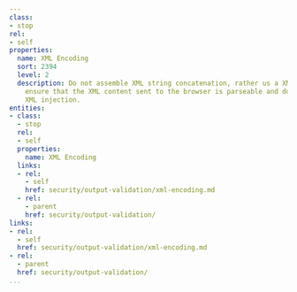 ```yaml
---
class:
- stop
rel:
- self
properties:
  name: XML Encoding
  sort: 2394
  level: 2
  description: Do not assemble XML string concatenation, rather us a XML serializer,
    ensure that the XML content sent to the browser is parseable and does not contain
    XML injection.
entities:
- class:
  - stop
  rel:
  - self
  properties:
    name: XML Encoding
  links:
  - rel:
    - self
    href: security/output-validation/xml-encoding.md
  - rel:
    - parent
    href: security/output-validation/
links:
- rel:
  - self
  href: security/output-validation/xml-encoding.md
- rel:
  - parent
  href: security/output-validation/
...
```


